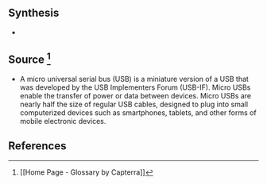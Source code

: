 ## Synthesis
- 
## Source [^1]
- A micro universal serial bus (USB) is a miniature version of a USB that was developed by the USB Implementers Forum (USB-IF). Micro USBs enable the transfer of power or data between devices. Micro USBs are nearly half the size of regular USB cables, designed to plug into small computerized devices such as smartphones, tablets, and other forms of mobile electronic devices.
## References

[^1]: [[Home Page - Glossary by Capterra]]